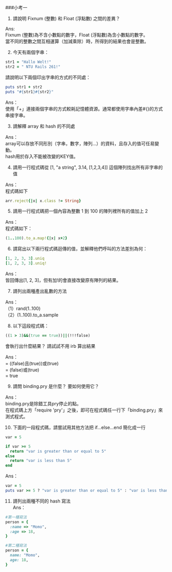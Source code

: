 ###小考一

1. 請說明 Fixnum (整數) 和 Float (浮點數) 之間的差異？  
  
  Ans:  
  Fixnum (整數)為不含小數點的數字，Float (浮點數)為含小數點的數字。  
  當不同的整數之間互相運算（加減乘除）時，所得到的結果也會是整數。  
    
    
2. 今天有兩個字串：  
  ```ruby 
  str1 = "Hallo Welt!" 
  str2 = " NTU Rails 261!"
  ```
  請說明以下兩個印出字串的方式的不同處：  
  ```ruby
  puts str1 + str2
  puts "#{str1}#{str2}"
  ```  
    
  Ans：  
  使用「+」連接兩個字串的方式較耗記憶體資源。通常都使用字串內差#{}的方式串接字串。
    

3. 請解釋 array 和 hash 的不同處  
  
  Ans：  
  array可以存放不同形別（字串，數字，陣列...）的資料，且存入的值可任易變動。  
  hash用於存入不能被改變的KEY值。
  

4. 請用一行程式碼從 [1, "a string", 3.14, [1,2,3,4]] 這個陣列找出所有非字串的值   
  
  Ans：  
  程式碼如下  
  ```ruby
  arr.reject{|x| x.class != String}
  ```  

  
5. 請用一行程式碼把一個內容為整數 1 到 100 的陣列裡所有的值加上 2  
  
  Ans：  
  程式碼如下：  
  ```ruby
  (1..100).to_a.map!{|x| x+2}
  ```  
    

6. 請寫出以下兩行程式碼迴傳的值，並解釋他們呼叫的方法差別為何：  
  ```ruby
  [1, 2, 3, 3].uniq
  [1, 2, 3, 3].uniq!
  ```  
  Ans：  
  皆回傳出[1, 2, 3]，但有加!的會直接改變原有陣列的結果。  
  

7. 請列出兩種產出亂數的方法   
  
  Ans：  
  （1）rand(1..100)  
  （2）(1..100).to_a.sample  


8. 以下這段程式碼：
  ```ruby
  ((1 > 3)&&(true == true))||(!!!false)
  ```
  會執行出什麼結果？ 請試試不用 irb 算出結果  
  
  Ans：  
  = ((false)且(true))或(true)  
  = (false)或(true)  
  = true  


9. 請問 binding.pry 是什麼？ 要如何使用它？  
  
  Ans：  
  binding.pry是除錯工具pry停止的點。  
  在程式碼上方「require 'pry'」之後，即可在程式碼任一行下「binding.pry」來測式程式。  
  

10. 下面的一段程式碼，請嘗試用其他方法把 if...else...end 簡化成一行
  ```ruby
  var = 5

  if var >= 5
  	return "var is greater than or equal to 5"
  else
  	return "var is less than 5"
  end
  ```  
  Ans：  
  ```ruby  
  var = 5  
  puts var >= 5 ? "var is greater than or equal to 5" : "var is less than 5"
  ```  


11. 請列出兩種不同的 hash 寫法  
  Ans：  
  ```ruby  
  #第一種寫法  
  person = {
    :name => "Momo",
    :age => 18,
  }
  
  #第二種寫法
  person = {
    name: "Momo",
    age: 18,
  }  
  ```  
    

